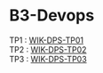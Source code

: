 # B3-Devops

TP1 : [WIK-DPS-TP01](./WIK-DPS-TP01/) <br>
TP2 : [WIK-DPS-TP02](./WIK-DPS-TP02/) <br>
TP3 : [WIK-DPS-TP03](./WIK-DPS-TP03/) <br>